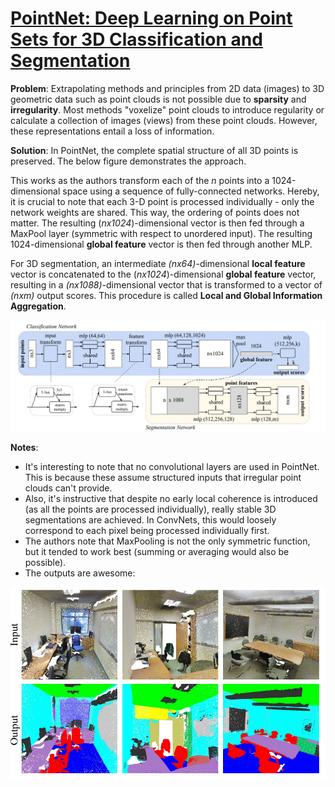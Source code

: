 # [PointNet: Deep Learning on Point Sets for 3D Classification and Segmentation](https://arxiv.org/abs/1612.00593)

**Problem**: Extrapolating methods and principles from 2D data (images) to 3D geometric data 
such as point clouds is not possible due to **sparsity** and **irregularity**. Most methods
"voxelize" point clouds to introduce regularity or calculate a collection of images (views)
from these point clouds. However, these representations entail a loss of information.

**Solution**: In PointNet, the complete spatial structure of all 3D points is preserved.
The below figure demonstrates the approach.

This works as the authors transform each of the *n* points into a 1024-dimensional space using 
a sequence of fully-connected networks. Hereby, it is crucial to note that each 3-D point
is processed individually - only the network weights are shared. This way, the ordering of 
points does not matter. The resulting (*nx1024*)-dimensional vector is then fed through a 
MaxPool layer (symmetric with respect to unordered input). The resulting 1024-dimensional **global feature** vector is then
fed through another MLP.

For 3D segmentation, an intermediate *(nx64)*-dimensional **local feature** vector is concatenated to the (*nx1024*)-dimensional **global feature** vector,
resulting in a *(nx1088)*-dimensional vector that is transformed to a vector of *(nxm)* output scores.
This procedure is called **Local and Global Information Aggregation**.

![PointNET Architecture](../images/pointnet.png?raw=true "Wireframe001")

**Notes**:
* It's interesting to note that no convolutional layers are used in PointNet. This is because
these assume structured inputs that irregular point clouds can't provide.
* Also, it's instructive that despite no early local coherence is introduced (as all the points are processed individually), really stable 
3D segmentations are achieved. In ConvNets, this would loosely correspond to each pixel being processed individually first.
* The authors note that MaxPooling is not the only symmetric function, but it tended to work best (summing or averaging would also be possible).
* The outputs are awesome:

![PointNET Architecture](../images/pointnet_res.png?raw=true "Wireframe001")
